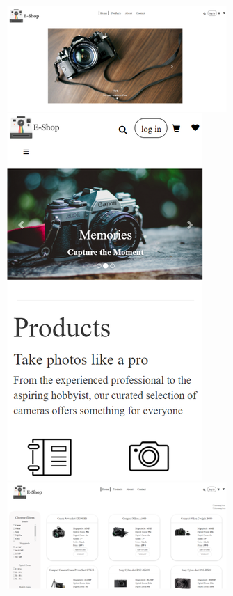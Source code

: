 ![home page](https://github.com/NefeliTav/e-shop/blob/main/images/first.png?raw=true)
![shop page](https://github.com/NefeliTav/e-shop/blob/main/images/second.png?raw=true)
![home page mobile](https://github.com/NefeliTav/e-shop/blob/main/images/third.png?raw=true)